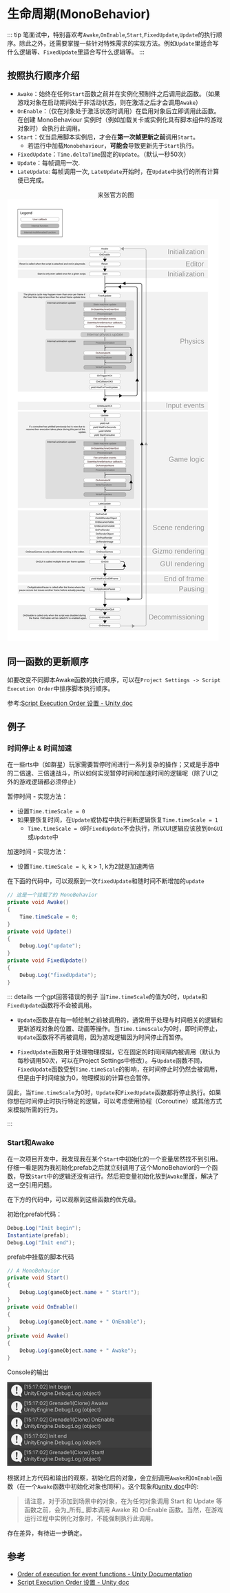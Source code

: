 # 生命周期(MonoBehavior)

::: tip
笔面试中，特别喜欢考`Awake`,`OnEnable`,`Start`,`FixedUpdate`,`Update`的执行顺序。除此之外，还需要掌握一些针对特殊需求的实现方法。例如`Update`里适合写什么逻辑等、`FixedUpdate`里适合写什么逻辑等。
:::

## 按照执行顺序介绍

- `Awake`：始终在任何`Start`函数之前并在实例化预制件之后调用此函数。（如果游戏对象在启动期间处于非活动状态，则在激活之后才会调用`Awake`）
- `OnEnable`：（仅在对象处于激活状态时调用）在启用对象后立即调用此函数。在创建 MonoBehaviour 实例时（例如加载关卡或实例化具有脚本组件的游戏对象时）会执行此调用。
- `Start`：仅当启用脚本实例后，才会在**第一次帧更新之前**调用`Start`。
    - 若运行中加载`Monobehaviour`，**可能会**导致更新先于`Start`执行。
- `FixedUpdate`：`Time.deltaTime`固定的`Update`。（默认一秒50次）
- `Update`：每帧调用一次.
- `LateUpdate`: 每帧调用一次, `LateUpdate`开始时，在`Update`中执行的所有计算便已完成。

<center>来张官方的图</center>
<img  src="./../img/monobehaviour_flowchart.svg" />

## 同一函数的更新顺序

如要改变不同脚本Awake函数的执行顺序，可以在`Project Settings -> Script Execution Order`中排序脚本执行顺序。

参考:[Script Execution Order 设置 - Unity doc](https://docs.unity3d.com/cn/current/Manual/class-MonoManager.html)

## 例子

### 时间停止 & 时间加速

在一些rts中（如群星）玩家需要暂停时间进行一系列复杂的操作；又或是手游中的二倍速、三倍速战斗，所以如何实现暂停时间和加速时间的逻辑呢（除了UI之外的游戏逻辑都必须停止）

暂停时间 - 实现方法：
- 设置`Time.timeScale = 0`
- 如果要恢复时间，在`Update`或协程中执行判断逻辑恢复`Time.timeScale = 1`
    - `Time.timeScale = 0`时`FixedUpdate`不会执行，所以UI逻辑应该放到`OnGUI`或`Update`中

加速时间 - 实现方法：
- 设置`Time.timeScale = k`, k > 1, k为2就是加速两倍


在下面的代码中，可以观察到一次`fixedUpdate`和随时间不断增加的`update`
``` csharp
// 这是一个挂载了的 MonoBehavior
private void Awake()
{
    Time.timeScale = 0;
}
private void Update()
{
    Debug.Log("update");
}
private void FixedUpdate()
{
    Debug.Log("fixedUpdate");
}
```

::: details 一个gpt回答错误的例子
当`Time.timeScale`的值为0时，`Update`和`FixedUpdate`函数将不会被调用。

- `Update`函数是在每一帧绘制之前被调用的，通常用于处理与时间相关的逻辑和更新游戏对象的位置、动画等操作。当`Time.timeScale`为0时，即时间停止，`Update`函数将不再被调用，因为游戏逻辑因为时间停止而暂停。

- `FixedUpdate`函数用于处理物理模拟，它在固定的时间间隔内被调用（默认为每秒调用50次，可以在Project Settings中修改）。与`Update`函数不同，`FixedUpdate`函数受到`Time.timeScale`的影响，在时间停止时仍然会被调用，但是由于时间缩放为0，物理模拟的计算也会暂停。

因此，当`Time.timeScale`为0时，`Update`和`FixedUpdate`函数都将停止执行。如果你想在时间停止时执行特定的逻辑，可以考虑使用协程（Coroutine）或其他方式来模拟所需的行为。

:::

### Start和Awake

在一次项目开发中，我发现我在某个`Start`中初始化的一个变量居然找不到引用。仔细一看是因为我初始化prefab之后就立刻调用了这个MonoBehavior的一个函数，导致`Start`中的逻辑还没有进行。然后把变量初始化放到`Awake`里面，解决了这一空引用问题。

在下方的代码中，可以观察到这些函数的优先级。

初始化prefab代码：

``` cs
Debug.Log("Init begin");
Instantiate(prefab);
Debug.Log("Init end");
```

prefab中挂载的脚本代码

``` cs
// A MonoBehavior
private void Start()
{
    Debug.Log(gameObject.name + " Start!");
}
private void OnEnable()
{
    Debug.Log(gameObject.name + " OnEnable");
}
private void Awake() 
{
    Debug.Log(gameObject.name + " Awake");
}
```
Console的输出

<img  src="./../img/lifetime-1.png" />


根据对上方代码和输出的观察，初始化后的对象，会立刻调用`Awake`和`OnEnable`函数（在一个`Awake`函数中初始化对象也同样）。这个现象和[unity doc](https://docs.unity3d.com/cn/current/Manual/ExecutionOrder.html)中的:

> 请注意，对于添加到场景中的对象，在为任何对象调用 Start 和 Update 等函数之前，会为_所有_ 脚本调用 Awake 和 OnEnable 函数。当然，在游戏运行过程中实例化对象时，不能强制执行此调用。

存在差异，有待进一步确定。



## 参考
- [Order of execution for event functions - Unity Documentation](https://docs.unity3d.com/Manual/ExecutionOrder.html)
- [Script Execution Order 设置 - Unity doc](https://docs.unity3d.com/cn/current/Manual/class-MonoManager.html)